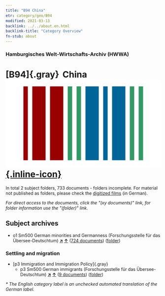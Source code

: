 ```yaml
---
title: "B94 China"
etr: category/geo/B94
modified: 2021-03-13
backlink: ../../about.en.html
backlink-title: "Category Overview"
fn-stub: about
---
```


### Hamburgisches Welt-Wirtschafts-Archiv (HWWA)
# [B94]{.gray}&#8201; China&#160; [![Wikidata item](/images/Wikidata-logo.svg){.inline-icon}](http://www.wikidata.org/entity/Q148)





In total 2 subject folders, 733 documents - folders incomplete.
For material not published as folders, please check the [digitized films](/film/h1_sh) (in German).

_For direct access to the documents, click the "(xy documents)" link, for folder information use the "(folder)" link._

## Subject archives


  - o1 Sm500 German minorities and Germanness (Forschungsstelle für das Übersee-Deutschtum) [**&nearr;**](../../../subject/i/145911/about.en.html "German minorities and Germanness (Forschungsstelle für das Übersee-Deutschtum) (all over the world)") [**&uarr;**](../../../subject/about.en.html#o1_Sm500 "Subject category system") (<a href="https://pm20.zbw.eu/dfgview/sh/141253,145911" title="about: China : German minorities and Germanness (Forschungsstelle für das Übersee-Deutschtum)" target="_blank">724 documents</a>) ([folder](../../../../folder/sh/1412xx/141253/1459xx/145911/about.en.html))

### Settling and migration

- [p3 Immigration and Immigration Policy]{.gray}
  - p3 Sm500 German immigrants (Forschungsstelle für das Übersee-Deutschtum) [**&nearr;**](../../../subject/i/145921/about.en.html "German immigrants (Forschungsstelle für das Übersee-Deutschtum) (all over the world)") [**&uarr;**](../../../subject/about.en.html#p3_Sm500 "Subject category system") (<a href="https://pm20.zbw.eu/dfgview/sh/141253,145921" title="about: China : German immigrants (Forschungsstelle für das Übersee-Deutschtum)" target="_blank">9 documents</a>) ([folder](../../../../folder/sh/1412xx/141253/1459xx/145921/about.en.html))


_* The English category label is an unchecked automated translation of the German label._


